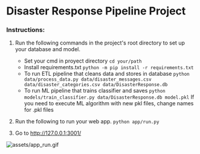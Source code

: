 # Disaster Response Pipeline Project

### Instructions:
1. Run the following commands in the project's root directory to set up your database and model.
    - Set your cmd in proyect directory `cd your/path`
    - Install requirements.txt `python -m pip install -r requirements.txt`
    - To run ETL pipeline that cleans data and stores in database
        `python data/process_data.py data/disaster_messages.csv data/disaster_categories.csv data/DisasterResponse.db`
    - To run ML pipeline that trains classifier and saves
        `python models/train_classifier.py data/DisasterResponse.db model.pkl` 
    If you need to execute ML algorithm with new pkl files, change names for .pkl files

2. Run the following to run your web app.
    `python app/run.py`

3. Go to http://127.0.0.1:3001/

![assets/app_run.gif](assets/app_run.gif)
